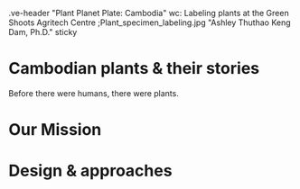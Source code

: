 .ve-header "Plant Planet Plate: Cambodia" wc: Labeling plants at the Green Shoots Agritech Centre ;Plant_specimen_labeling.jpg "Ashley Thuthao Keng Dam, Ph.D." sticky

#  Cambodian plants & their stories 

Before there were humans, there were plants. 





# Our Mission

# Design & approaches

# 